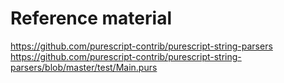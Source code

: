 # Reference material

https://github.com/purescript-contrib/purescript-string-parsers
https://github.com/purescript-contrib/purescript-string-parsers/blob/master/test/Main.purs